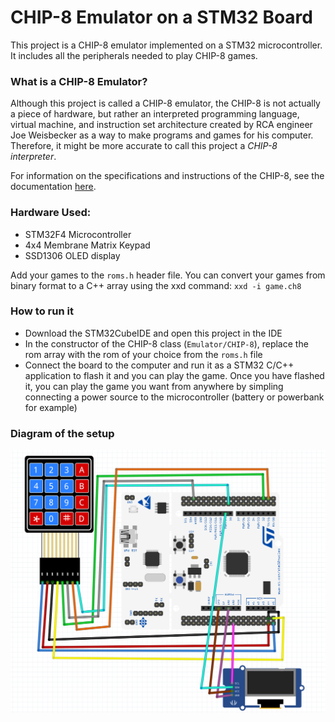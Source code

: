 # CHIP-8 Emulator on a STM32 Board

This project is a CHIP-8 emulator implemented on a STM32 microcontroller.
It includes all the peripherals needed to play CHIP-8 games.

### What is a CHIP-8 Emulator?
Although this project is called a CHIP-8 emulator, the CHIP-8 is not actually a piece of hardware, but rather an interpreted programming language, virtual machine, and instruction set architecture created by RCA engineer Joe Weisbecker as a way to make programs and games for his computer. Therefore, it might be more accurate to call this project a *CHIP-8 interpreter*.

For information on the specifications and instructions of the CHIP-8, see the documentation [here](http://devernay.free.fr/hacks/CHIP-8/C8TECH10.HTM#1.0).

### Hardware Used:
- STM32F4 Microcontroller
- 4x4 Membrane Matrix Keypad
- SSD1306 OLED display

Add your games to the `roms.h` header file. You can convert your games from binary format to a C++ array using the xxd command: `xxd -i game.ch8`

### How to run it
- Download the STM32CubeIDE and open this project in the IDE
- In the constructor of the CHIP-8 class (`Emulator/CHIP-8`), replace the rom array with the rom of your choice from the `roms.h` file
- Connect the board to the computer and run it as a STM32 C/C++ application to flash it and you can play the game. Once you have flashed it, you can play the game you want from anywhere by simpling connecting a power source to the microcontroller (battery or powerbank for example)

### Diagram of the setup
![alt text](image.png)
